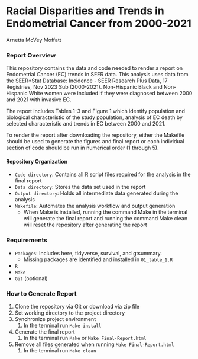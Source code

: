 Racial Disparities and Trends in Endometrial Cancer from 2000-2021
================
Arnetta McVey Moffatt

### Report Overview

This repository contains the data and code needed to render a report on
Endometrial Cancer (EC) trends in SEER data. This analysis uses data
from the SEER\*Stat Database: Incidence - SEER Research Plus Data, 17
Registries, Nov 2023 Sub (2000-2021). Non-Hispanic Black and
Non-Hispanic White women were included if they were diagnosed between
2000 and 2021 with invasive EC.

The report includes Tables 1-3 and Figure 1 which identify population
and biological characteristic of the study population, analysis of EC
death by selected characteristic and trends in EC between 2000 and 2021.

To render the report after downloading the repository, either the
Makefile should be used to generate the figures and final report or each
individual section of code should be run in numerical order (1 through
5).

#### Repository Organization

- `Code directory`: Contains all R script files required for the
  analysis in the final report
- `Data directory`: Stores the data set used in the report
- `Output directory`: Holds all intermediate data generated during the
  analysis
- `Makefile`: Automates the analysis workflow and output generation
  - When Make is installed, running the command Make in the terminal
    will generate the final report and running the command Make clean
    will reset the repository after generating the report

### Requirements

- `Packages`: Includes here, tidyverse, survival, and gtsummary.
  - Missing packages are identified and installed in `01_table_1.R`
- `R`
- `Make`
- `Git` (optional)

### How to Generate Report

1.  Clone the repository via Git or download via zip file
2.  Set working directory to the project directory
3.  Synchronize project environment
    1.  In the terminal run `Make install`
4.  Generate the final report
    1.  In the terminal run `Make` or `Make Final-Report.html`
5.  Remove all files generated when running `Make Final-Report.html`
    1.  In the terminal run `Make clean`
